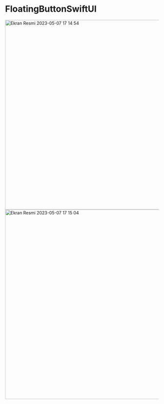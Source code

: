 # FloatingButtonSwiftUI

<img width="621" alt="Ekran Resmi 2023-05-07 17 14 54" src="https://user-images.githubusercontent.com/92654362/236682931-e6f4b2b5-77be-487c-b5dc-0193f87c5788.png">
<img width="621" alt="Ekran Resmi 2023-05-07 17 15 04" src="https://user-images.githubusercontent.com/92654362/236682935-8eb1b7e8-a6fe-44f5-9d23-3d55fe5e2f53.png">
